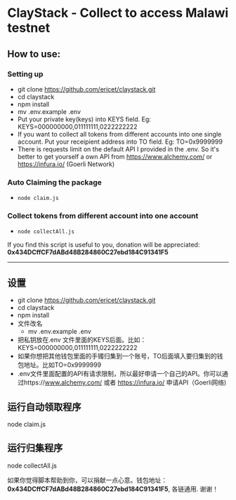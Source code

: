 # ClayStack - Collect to access Malawi testnet
## How to use:

### Setting up
* git clone https://github.com/ericet/claystack.git
* cd claystack
* npm install
* mv .env.example .env
* Put your private key(keys) into KEYS field. Eg: KEYS=000000000,011111111,0222222222
* If you want to collect all tokens from different accounts into one single account. Put your receipient address into TO field. Eg: TO=0x9999999
* There is requests limit on the default API I provided in the .env. So it's better to get yourself a own API from https://www.alchemy.com/ or https://infura.io/ (Goerli Network)


### Auto Claiming the package
* `node claim.js` 


### Collect tokens from different account into one account
* `node collectAll.js`

If you find this script is useful to you, donation will be appreciated: **0x434DCffCF7dABd48B284860C27ebd184C91341F5**

---
## 设置
* git clone https://github.com/ericet/claystack.git
* cd claystack
* npm install
* 文件改名
  * mv .env.example .env
* 把私钥放在.env 文件里面的KEYS后面。比如：KEYS=000000000,011111111,0222222222
* 如果你想把其他钱包里面的手镯归集到一个账号，TO后面填入要归集到的钱包地址。比如TO=0x9999999
* .env文件里面配置的API有请求限制，所以最好申请一个自己的API。你可以通过https://www.alchemy.com/ 或者 https://infura.io/ 申请API（Goerli网络)

## 运行自动领取程序
node claim.js

## 运行归集程序
node collectAll.js

如果你觉得脚本帮助到你，可以捐献一点心意。钱包地址：**0x434DCffCF7dABd48B284860C27ebd184C91341F5**, 各链通用. 谢谢！
